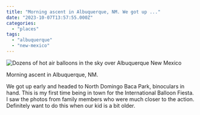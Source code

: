 ```yaml
---
title: "Morning ascent in Albuquerque, NM. We got up ..."
date: "2023-10-07T13:57:55.000Z"
categories: 
  - "places"
tags: 
  - "albuquerque"
  - "new-mexico"
---
```


![Dozens of hot air balloons in the sky over Albuquerque New Mexico](images/IMG_3211-1024x768.jpeg)

Morning ascent in Albuquerque, NM.

We got up early and headed to North Domingo Baca Park, binoculars in hand. This is my first time being in town for the International Balloon Fiesta. I saw the photos from family members who were much closer to the action. Definitely want to do this when our kid is a bit older.
